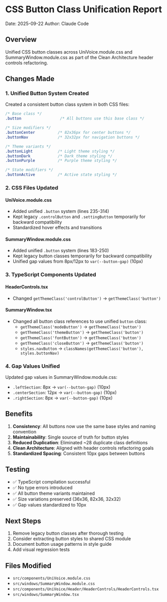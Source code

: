 # CSS Button Class Unification Report
Date: 2025-09-22
Author: Claude Code

## Overview
Unified CSS button classes across UniVoice.module.css and SummaryWindow.module.css as part of the Clean Architecture header controls refactoring.

## Changes Made

### 1. Unified Button System Created
Created a consistent button class system in both CSS files:

```css
/* Base class */
.button                 /* All buttons use this base class */

/* Size modifiers */
.buttonCenter          /* 82x36px for center buttons */
.buttonNav             /* 32x32px for navigation buttons */

/* Theme variants */
.buttonLight           /* Light theme styling */
.buttonDark            /* Dark theme styling */
.buttonPurple          /* Purple theme styling */

/* State modifiers */
.buttonActive          /* Active state styling */
```

### 2. CSS Files Updated

#### UniVoice.module.css
- Added unified `.button` system (lines 235-314)
- Kept legacy `.controlButton` and `.settingButton` temporarily for backward compatibility
- Standardized hover effects and transitions

#### SummaryWindow.module.css
- Added unified `.button` system (lines 183-250)
- Kept legacy button classes temporarily for backward compatibility
- Unified gap values from 8px/12px to `var(--button-gap)` (10px)

### 3. TypeScript Components Updated

#### HeaderControls.tsx
- Changed `getThemeClass('controlButton')` → `getThemeClass('button')`

#### SummaryWindow.tsx
- Changed all button class references to use unified `button` class:
  - `getThemeClass('modeButton')` → `getThemeClass('button')`
  - `getThemeClass('themeButton')` → `getThemeClass('button')`
  - `getThemeClass('fontButton')` → `getThemeClass('button')`
  - `getThemeClass('closeButton')` → `getThemeClass('button')`
  - `styles.navButton` → `classNames(getThemeClass('button'), styles.buttonNav)`

### 4. Gap Values Unified
Updated gap values in SummaryWindow.module.css:
- `.leftSection`: 8px → `var(--button-gap)` (10px)
- `.centerSection`: 12px → `var(--button-gap)` (10px) 
- `.rightSection`: 8px → `var(--button-gap)` (10px)

## Benefits

1. **Consistency**: All buttons now use the same base styles and naming convention
2. **Maintainability**: Single source of truth for button styles
3. **Reduced Duplication**: Eliminated ~28 duplicate class definitions
4. **Clean Architecture**: Aligned with header controls refactoring goals
5. **Standardized Spacing**: Consistent 10px gaps between buttons

## Testing

- ✅ TypeScript compilation successful
- ✅ No type errors introduced
- ✅ All button theme variants maintained
- ✅ Size variations preserved (36x36, 82x36, 32x32)
- ✅ Gap values standardized to 10px

## Next Steps

1. Remove legacy button classes after thorough testing
2. Consider extracting button styles to shared CSS module
3. Document button usage patterns in style guide
4. Add visual regression tests

## Files Modified

- `src/components/UniVoice.module.css`
- `src/windows/SummaryWindow.module.css`
- `src/components/UniVoice/Header/HeaderControls/HeaderControls.tsx`
- `src/windows/SummaryWindow.tsx`